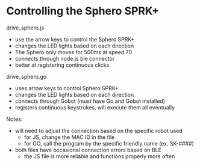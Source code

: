 # Controlling the Sphero SPRK+

drive_sphero.js
- use the arrow keys to control the Sphero SPRK+
- changes the LED lights based on each direction
- The Sphero only moves for 500ms at speed 70
- connects through node.js ble connector
- better at registering continuous clicks

drive_sphero.go
- uses arrow keys to control Sphero SPRK+
- changes the LED lights based on each direction
- connects through Gobot (must have Go and Gobot installed)
- registers continuous keystrokes, will execute them all eventually


Notes:
- will need to adjust the connection based on the specific robot used
  - for JS, change the MAC ID in the file
  - for GO, call the program by the specific friendly name (ex. SK-####)
- both files have occasional connection errors based on BLE
  - the JS file is more reliable and functions properly more often

